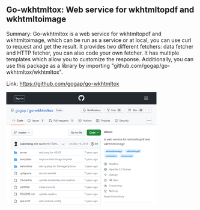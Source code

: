 ## Go-wkhtmltox: Web service for wkhtmltopdf and wkhtmltoimage
Summary: Go-wkhtmltox is a web service for wkhtmltopdf and wkhtmltoimage, which can be run as a service or at local, you can use curl to request and get the result. It provides two different fetchers: data fetcher and HTTP fetcher, you can also code your own fetcher. It has multiple templates which allow you to customize the response. Additionally, you can use this package as a library by importing "github.com/gogap/go-wkhtmltox/wkhtmltox".

Link: https://github.com/gogap/go-wkhtmltox

<img src="/img/bb21efa7-8cd6-4ecd-b4a1-841fd47404e7.png" width="400" />
<br/><br/>
